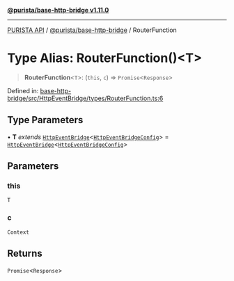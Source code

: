 [**@purista/base-http-bridge v1.11.0**](../README.md)

***

[PURISTA API](../../../packages.md) / [@purista/base-http-bridge](../README.md) / RouterFunction

# Type Alias: RouterFunction()\<T\>

> **RouterFunction**\<`T`\>: (`this`, `c`) => `Promise`\<`Response`\>

Defined in: [base-http-bridge/src/HttpEventBridge/types/RouterFunction.ts:6](https://github.com/puristajs/purista/blob/master/packages/base-http-bridge/src/HttpEventBridge/types/RouterFunction.ts#L6)

## Type Parameters

• **T** *extends* [`HttpEventBridge`](../classes/HttpEventBridge.md)\<[`HttpEventBridgeConfig`](HttpEventBridgeConfig.md)\> = [`HttpEventBridge`](../classes/HttpEventBridge.md)\<[`HttpEventBridgeConfig`](HttpEventBridgeConfig.md)\>

## Parameters

### this

`T`

### c

`Context`

## Returns

`Promise`\<`Response`\>
